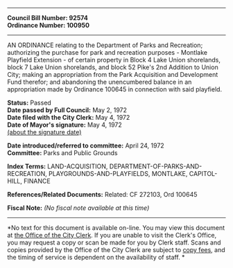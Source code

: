 * * * * *  
  
**Council Bill Number: [](#h0)[](#h2)92574**   
**Ordinance Number: 100950**  
  
* * * * *  
  
AN ORDINANCE relating to the Department of Parks and Recreation; authorizing the purchase for park and recreation purposes - Montlake Playfield Extension - of certain property in Block 4 Lake Union shorelands, block 7 Lake Union shorelands, and block 52 Pike's 2nd Addition to Union City; making an appropriation from the Park Acquisition and Development Fund therefor; and abandoning the unencumbered balance in an appropriation made by Ordinance 100645 in connection with said playfield.  
  
**Status:** Passed   
**Date passed by Full Council:** May 2, 1972   
**Date filed with the City Clerk:** May 4, 1972   
**Date of Mayor's signature:** May 4, 1972   
[(about the signature date)](/~public/approvaldate.htm)   
  
  
**Date introduced/referred to committee:** April 24, 1972   
**Committee:** Parks and Public Grounds   
  
**Index Terms:** LAND-ACQUISITION, DEPARTMENT-OF-PARKS-AND-RECREATION, PLAYGROUNDS-AND-PLAYFIELDS, MONTLAKE, CAPITOL-HILL, FINANCE  
  
**References/Related Documents:** Related: CF 272103, Ord 100645  
  
**Fiscal Note:** *(No fiscal note available at this time)*  
  
* * * * *  
  
*No text for this document is available on-line. You may view this document at [the Office of the City Clerk](http://www.seattle.gov/leg/clerk/contactUs.htm). If you are unable to visit the Clerk's Office, you may request a copy or scan be made for you by Clerk staff. Scans and copies provided by the Office of the City Clerk are subject to [copy fees](http://clerk.seattle.gov/~public/clerkfees.htm), and the timing of service is dependent on the availability of staff. *  
  
  
